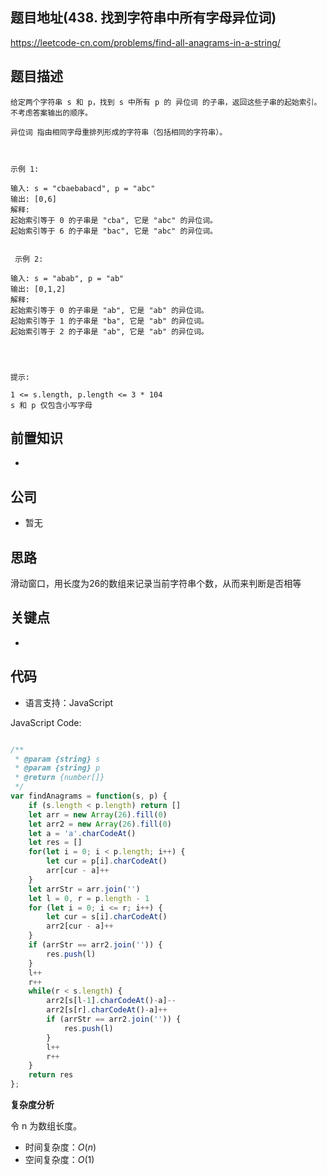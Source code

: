 
## 题目地址(438. 找到字符串中所有字母异位词)

https://leetcode-cn.com/problems/find-all-anagrams-in-a-string/

## 题目描述

```
给定两个字符串 s 和 p，找到 s 中所有 p 的 异位词 的子串，返回这些子串的起始索引。不考虑答案输出的顺序。

异位词 指由相同字母重排列形成的字符串（包括相同的字符串）。

 

示例 1:

输入: s = "cbaebabacd", p = "abc"
输出: [0,6]
解释:
起始索引等于 0 的子串是 "cba", 它是 "abc" 的异位词。
起始索引等于 6 的子串是 "bac", 它是 "abc" 的异位词。


 示例 2:

输入: s = "abab", p = "ab"
输出: [0,1,2]
解释:
起始索引等于 0 的子串是 "ab", 它是 "ab" 的异位词。
起始索引等于 1 的子串是 "ba", 它是 "ab" 的异位词。
起始索引等于 2 的子串是 "ab", 它是 "ab" 的异位词。


 

提示:

1 <= s.length, p.length <= 3 * 104
s 和 p 仅包含小写字母
```

## 前置知识

- 

## 公司

- 暂无

## 思路

滑动窗口，用长度为26的数组来记录当前字符串个数，从而来判断是否相等

## 关键点

-  

## 代码

- 语言支持：JavaScript

JavaScript Code:

```javascript

/**
 * @param {string} s
 * @param {string} p
 * @return {number[]}
 */
var findAnagrams = function(s, p) {
    if (s.length < p.length) return []
    let arr = new Array(26).fill(0)
    let arr2 = new Array(26).fill(0)
    let a = 'a'.charCodeAt()
    let res = []
    for(let i = 0; i < p.length; i++) {
        let cur = p[i].charCodeAt()
        arr[cur - a]++
    }
    let arrStr = arr.join('')
    let l = 0, r = p.length - 1
    for (let i = 0; i <= r; i++) {
        let cur = s[i].charCodeAt()
        arr2[cur - a]++
    }
    if (arrStr == arr2.join('')) {
        res.push(l)
    }
    l++
    r++
    while(r < s.length) {
        arr2[s[l-1].charCodeAt()-a]--
        arr2[s[r].charCodeAt()-a]++
        if (arrStr == arr2.join('')) {
            res.push(l)
        }
        l++
        r++
    }
    return res
};

```


**复杂度分析**

令 n 为数组长度。

- 时间复杂度：$O(n)$
- 空间复杂度：$O(1)$


